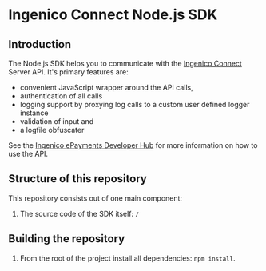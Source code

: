 # Ingenico Connect Node.js SDK

## Introduction

The Node.js SDK helps you to communicate with the [Ingenico Connect](http://www.ingenico.com/epayments) Server API. It's primary features are:

* convenient JavaScript wrapper around the API calls,
* authentication of all calls
* logging support by proxying log calls to a custom user defined logger instance
* validation of input and
* a logfile obfuscater

See the [Ingenico ePayments Developer Hub](https://developer.globalcollect.com/documentation/sdk/server/nodejs/) for more information on how to use the API.

## Structure of this repository

This repository consists out of one main component:

1. The source code of the SDK itself: `/`

## Building the repository

1. From the root of the project install all dependencies: `npm install`.

